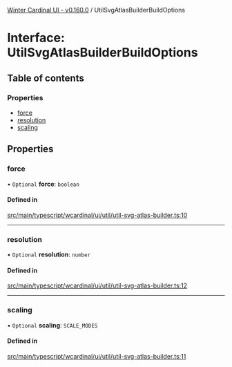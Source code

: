 [Winter Cardinal UI - v0.160.0](../index.md) / UtilSvgAtlasBuilderBuildOptions

# Interface: UtilSvgAtlasBuilderBuildOptions

## Table of contents

### Properties

- [force](UtilSvgAtlasBuilderBuildOptions.md#force)
- [resolution](UtilSvgAtlasBuilderBuildOptions.md#resolution)
- [scaling](UtilSvgAtlasBuilderBuildOptions.md#scaling)

## Properties

### force

• `Optional` **force**: `boolean`

#### Defined in

[src/main/typescript/wcardinal/ui/util/util-svg-atlas-builder.ts:10](https://github.com/winter-cardinal/winter-cardinal-ui/blob/v0.160.0/src/main/typescript/wcardinal/ui/util/util-svg-atlas-builder.ts#L10)

___

### resolution

• `Optional` **resolution**: `number`

#### Defined in

[src/main/typescript/wcardinal/ui/util/util-svg-atlas-builder.ts:12](https://github.com/winter-cardinal/winter-cardinal-ui/blob/v0.160.0/src/main/typescript/wcardinal/ui/util/util-svg-atlas-builder.ts#L12)

___

### scaling

• `Optional` **scaling**: `SCALE_MODES`

#### Defined in

[src/main/typescript/wcardinal/ui/util/util-svg-atlas-builder.ts:11](https://github.com/winter-cardinal/winter-cardinal-ui/blob/v0.160.0/src/main/typescript/wcardinal/ui/util/util-svg-atlas-builder.ts#L11)
